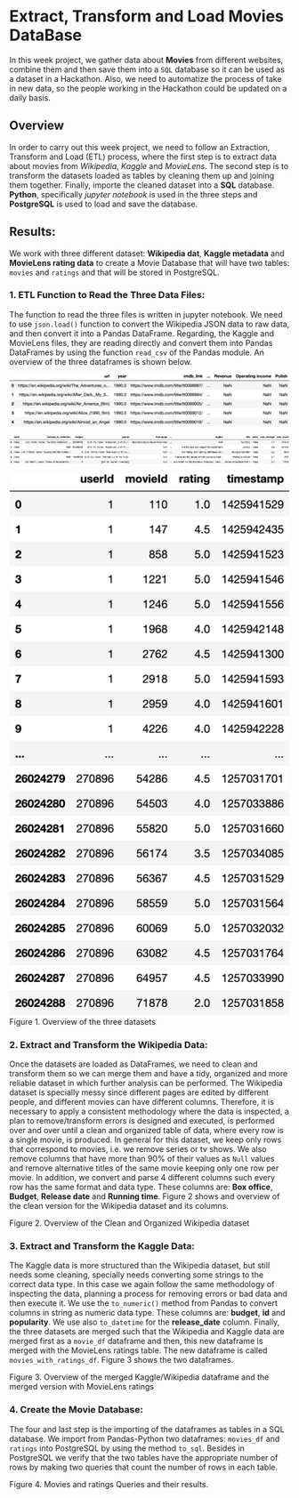 # Extract, Transform and Load Movies DataBase

In this week project, we gather data about **Movies** from different websites, combine them and then save them into a `SQL` database so it can be used as a dataset in a Hackathon. Also, we need to automatize the process of take in new data, so the people working in the Hackathon could be updated on a daily basis.

## Overview

In order to carry out this week project, we need to follow an Extraction, Transform and Load (ETL) process, where  the first step is to extract data about movies from *Wikipedia*, *Kaggle* and *MovieLens*.  The second step is to transform the datasets loaded as tables by cleaning them up and joining them together.  Finally,  importe the cleaned dataset into a  **SQL** database.  **Python**, specifically *jupyter notebook* is used in the three steps and **PostgreSQL** is used to load and save the database.

## Results:

We work with three different dataset: **Wikipedia dat**, **Kaggle metadata** and **MovieLens rating data** to create a Movie Database that will have two tables: `movies` and `ratings` and that will be stored in PostgreSQL.

### 1. ETL Function to Read the Three Data Files:

The function to read the three files is written in jupyter notebook.  We need to use `json.load()` function to convert the Wikipedia JSON data to raw data, and then convert it into a Pandas DataFrame. Regarding, the Kaggle and MovieLens files, they are reading directly and convert them into Pandas DataFrames by using the function `read_csv` of the Pandas module.  An overview of the three dataframes is shown below.

![wiki_1](https://raw.githubusercontent.com/LeidyDoradoM/MoviesETL_Challenge/main/Resources/df_wiki_del1.png)

![kaggle_1](https://raw.githubusercontent.com/LeidyDoradoM/MoviesETL_Challenge/main/Resources/df_kaggle_del1.png)

![ratings_1](https://raw.githubusercontent.com/LeidyDoradoM/MoviesETL_Challenge/main/Resources/df_ratings_del1.png)
Figure 1. Overview of the three datasets

### 2. Extract and Transform the Wikipedia Data:

Once the datasets are loaded as DataFrames, we need to clean and transform them so we can merge them and have a tidy, organized and more reliable dataset in which further analysis can be performed.  The Wikipedia dataset is specially messy since different pages are edited by different people, and different movies can have different columns.  Therefore, it is necessary to apply a consistent methodology where the data is inspected, a plan to remove/transform errors is designed and executed, is performed over and over until a clean and organized table of data, where every row is a single movie, is produced.
In general for this dataset, we keep only rows that correspond to movies, i.e. we remove series or tv shows. We also remove columns that have more than 90% of their values as `Null` values and remove alternative titles of the same movie keeping only one row per movie.  In addition, we convert and parse 4 different columns such every row has the same format and data type. These columns are: **Box office**, **Budget**, **Release date** and **Running time**.  Figure 2 shows and overview of the clean version for the Wikipedia dataset and its columns.


Figure 2. Overview of the Clean and Organized Wikipedia dataset

### 3. Extract and Transform the Kaggle Data:

The Kaggle data is more structured than the Wikipedia dataset, but still needs some cleaning, specially needs converting some strings to the correct data type. In this case we again follow the same methodology of inspecting the data, planning a process for removing errors or bad data and then execute it. We use the `to_numeric()` method from Pandas to convert columns in string as numeric data type. These columns are: **budget**, **id** and **popularity**.  We use also `to_datetime` for the **release_date** column.  Finally, the three datasets are merged such that the Wikipedia and Kaggle data are merged first as a `movie_df` dataframe and then, this new dataframe is merged with the MovieLens ratings table.  The new dataframe is called `movies_with_ratings_df`.
Figure 3 shows the two dataframes.


Figure 3. Overview of the merged Kaggle/Wikipedia dataframe and the merged version with MovieLens ratings

### 4. Create the Movie Database:

The four and last step is the importing of the dataframes as tables in a SQL database.  We import from Pandas-Python two dataframes: `movies_df` and `ratings` into PostgreSQL by using the method `to_sql`. Besides in PostgreSQL we verify that the two tables have the appropriate number of rows by making two queries that count the number of rows in each table.


Figure 4. Movies and ratings Queries and their results.
